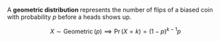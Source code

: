 A **geometric distribution** represents the number of flips of a biased coin with probability $p$ before a heads shows up.

$$
X \sim \operatorname{Geometric}(p) \implies \Pr(X = k) = (1-p)^{k-1} p
$$

